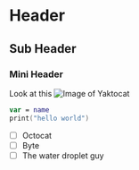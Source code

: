 # Header
## <h2> Sub Header
### <h3> Mini Header
Look at this
![Image of Yaktocat](https://octodex.github.com/images/yaktocat.png)

``` swift
var = name
print("hello world")
```
- [ ] Octocat
- [ ] Byte
- [ ] The water droplet guy
